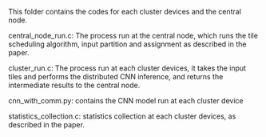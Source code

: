 This folder contains the codes for each cluster devices and the central node.

central_node_run.c: The process run at the central node, which runs the tile scheduling algorithm, input partition and assignment as described in the paper.

cluster_run.c: The process run at each cluster devices, it takes the input tiles and performs the distributed CNN inference, and returns the intermediate results to the central node.

cnn_with_comm.py: contains the CNN model run at each cluster device

statistics_collection.c: statistics collection at each cluster devices, as described in the paper.

